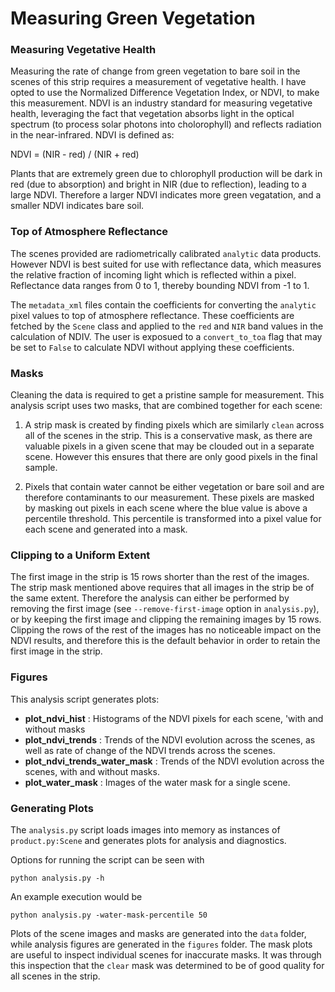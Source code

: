# Measuring Green Vegetation

### Measuring Vegetative Health
Measuring the rate of change from green vegetation to bare soil
in the scenes of this strip requires a measurement of vegetative health.
I have opted to use the Normalized Difference Vegetation Index, or NDVI,
to make this measurement. NDVI is an industry standard for measuring
vegetative health, leveraging the fact that vegetation absorbs light in the
optical spectrum (to process solar photons into cholorophyll) and reflects
radiation in the near-infrared. NDVI is defined as:

NDVI = (NIR - red) / (NIR + red)

Plants that are extremely green due to chlorophyll production will be
dark in red (due to absorption) and bright in NIR (due to reflection),
leading to a large NDVI. Therefore a larger NDVI indicates more green
vegatation, and a smaller NDVI indicates bare soil.

### Top of Atmosphere Reflectance

The scenes provided are radiometrically calibrated `analytic` data products.
However NDVI is best suited for use with reflectance data, which measures 
the relative fraction of incoming light which is reflected within a pixel. 
Reflectance data ranges from 0 to 1, thereby bounding NDVI from -1 to 1. 

The `metadata_xml` files contain the coefficients for converting the 
`analytic` pixel values to top of atmosphere reflectance. These coefficients 
are fetched by the `Scene` class and applied to the `red` and `NIR` band 
values in the calculation of NDIV. The user is exposued to a `convert_to_toa` 
flag that may be set to `False` to calculate NDVI without applying these 
coefficients. 

### Masks
Cleaning the data is required to get a pristine sample for measurement. This
analysis script uses two masks, that are combined together for each scene:

1. A strip mask is created by finding pixels which are similarly `clean`
       across all of the scenes in the strip. This is a conservative mask, as
       there are valuable pixels in a given scene that may  be clouded out in a
       separate scene. However this ensures that there are only good pixels in
       the final sample.

2. Pixels that contain water cannot be either vegetation or bare soil and
       are therefore contaminants to our measurement. These pixels are masked
       by masking out pixels in each scene where the blue value is above
       a percentile threshold. This percentile is transformed into a pixel
       value for each scene and generated into a mask.

### Clipping to a Uniform Extent

The first image in the strip is 15 rows shorter than the rest of the images. 
The strip mask mentioned above requires that all images in the strip be of 
the same extent. Therefore the analysis can either be performed by removing 
the first image (see `--remove-first-image` option in `analysis.py`), or 
by keeping the first image and clipping the remaining images by 15 rows. 
Clipping the rows of the rest of the images has no noticeable impact on the 
NDVI results, and therefore this is the default behavior in order to retain 
the first image in the strip.

### Figures
This analysis script generates plots:
- **plot_ndvi_hist** : Histograms of the NDVI pixels for each scene, 
'with and without masks
- **plot_ndvi_trends** : Trends of the NDVI evolution across the scenes, 
as well as rate of change of the NDVI trends across the scenes.
- **plot_ndvi_trends_water_mask** : Trends of the NDVI evolution across 
the scenes, with and without masks.
- **plot_water_mask** : Images of the water mask for a single scene.

### Generating Plots

The `analysis.py` script loads images into memory as instances of 
`product.py:Scene` and generates plots for analysis and diagnostics.

Options for running the script can be seen with

    python analysis.py -h
    
An example execution would be

    python analysis.py -water-mask-percentile 50
    
Plots of the scene images and masks are generated into the `data` folder, 
while analysis figures are generated in the `figures` folder. The mask plots 
are useful to inspect individual scenes for inaccurate masks. It was through 
this inspection that the `clear` mask was determined to be of good quality 
for all scenes in the strip.
   